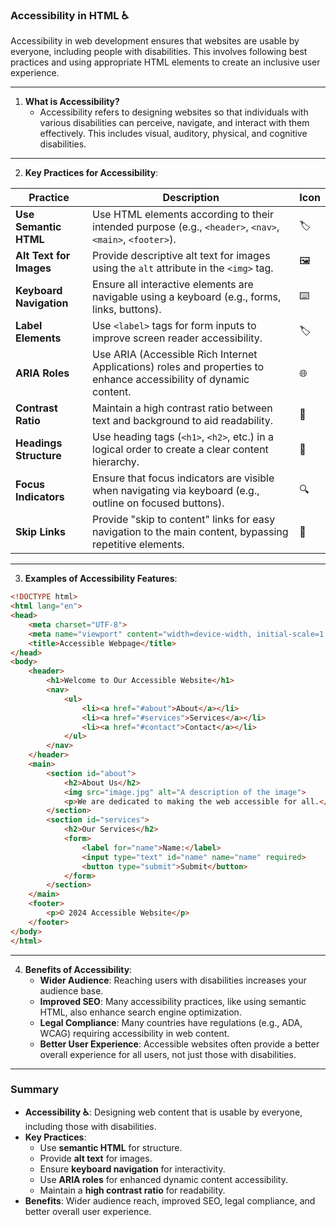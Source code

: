 ### Accessibility in HTML ♿

Accessibility in web development ensures that websites are usable by everyone, including people with disabilities. This involves following best practices and using appropriate HTML elements to create an inclusive user experience.

---

1. **What is Accessibility?**
   - Accessibility refers to designing websites so that individuals with various disabilities can perceive, navigate, and interact with them effectively. This includes visual, auditory, physical, and cognitive disabilities.

---

2. **Key Practices for Accessibility**:

| Practice                        | Description                                                  | Icon  |
|---------------------------------|--------------------------------------------------------------|-------|
| **Use Semantic HTML**           | Use HTML elements according to their intended purpose (e.g., `<header>`, `<nav>`, `<main>`, `<footer>`). | 🏷️    |
| **Alt Text for Images**         | Provide descriptive alt text for images using the `alt` attribute in the `<img>` tag. | 🖼️    |
| **Keyboard Navigation**         | Ensure all interactive elements are navigable using a keyboard (e.g., forms, links, buttons). | ⌨️    |
| **Label Elements**              | Use `<label>` tags for form inputs to improve screen reader accessibility. | 🏷️    |
| **ARIA Roles**                  | Use ARIA (Accessible Rich Internet Applications) roles and properties to enhance accessibility of dynamic content. | 🌐    |
| **Contrast Ratio**              | Maintain a high contrast ratio between text and background to aid readability. | 🎨    |
| **Headings Structure**          | Use heading tags (`<h1>`, `<h2>`, etc.) in a logical order to create a clear content hierarchy. | 📑    |
| **Focus Indicators**            | Ensure that focus indicators are visible when navigating via keyboard (e.g., outline on focused buttons). | 🔍    |
| **Skip Links**                  | Provide "skip to content" links for easy navigation to the main content, bypassing repetitive elements. | 🚀    |

---

3. **Examples of Accessibility Features**:
```html
<!DOCTYPE html>
<html lang="en">
<head>
    <meta charset="UTF-8">
    <meta name="viewport" content="width=device-width, initial-scale=1.0">
    <title>Accessible Webpage</title>
</head>
<body>
    <header>
        <h1>Welcome to Our Accessible Website</h1>
        <nav>
            <ul>
                <li><a href="#about">About</a></li>
                <li><a href="#services">Services</a></li>
                <li><a href="#contact">Contact</a></li>
            </ul>
        </nav>
    </header>
    <main>
        <section id="about">
            <h2>About Us</h2>
            <img src="image.jpg" alt="A description of the image">
            <p>We are dedicated to making the web accessible for all.</p>
        </section>
        <section id="services">
            <h2>Our Services</h2>
            <form>
                <label for="name">Name:</label>
                <input type="text" id="name" name="name" required>
                <button type="submit">Submit</button>
            </form>
        </section>
    </main>
    <footer>
        <p>© 2024 Accessible Website</p>
    </footer>
</body>
</html>
```

---

4. **Benefits of Accessibility**:
   - **Wider Audience**: Reaching users with disabilities increases your audience base.
   - **Improved SEO**: Many accessibility practices, like using semantic HTML, also enhance search engine optimization.
   - **Legal Compliance**: Many countries have regulations (e.g., ADA, WCAG) requiring accessibility in web content.
   - **Better User Experience**: Accessible websites often provide a better overall experience for all users, not just those with disabilities.

---

### Summary

- **Accessibility ♿**: Designing web content that is usable by everyone, including those with disabilities.
- **Key Practices**:
  - Use **semantic HTML** for structure.
  - Provide **alt text** for images.
  - Ensure **keyboard navigation** for interactivity.
  - Use **ARIA roles** for enhanced dynamic content accessibility.
  - Maintain a **high contrast ratio** for readability.
- **Benefits**: Wider audience reach, improved SEO, legal compliance, and better overall user experience.

